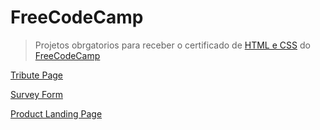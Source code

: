 # FreeCodeCamp

> Projetos obrgatorios para receber o certificado de [HTML e CSS](https://www.freecodecamp.org/settings#certification-settings) do [FreeCodeCamp](https://www.freecodecamp.org)

[Tribute Page](https://codepen.io/KingKiller/full/QWOvPrM)

[Survey Form](https://codepen.io/KingKiller/full/MWOvwRR)

[Product Landing Page](https://codepen.io/KingKiller/full/dyJqQwL)
